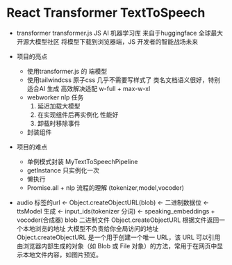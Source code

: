 # React Transformer TextToSpeech

- transformer 
    transformer.js JS AI 机器学习库
    来自于huggingface 全球最大开源大模型社区
    将模型下载到浏览器端，JS 开发者的智能战场未来

- 项目的亮点
    - 使用transformer.js 的 端模型
    - 使用tailwindcss 原子css 几乎不需要写样式了
        类名文档语义很好，特别适合AI 生成
        高效解决适配 w-full + max-w-xl
    - webworker nlp 任务
        1. 延迟加载大模型
        2. 在实现组件后再实例化 性能好
        3. 卸载时移除事件
    - 封装组件
- 项目的难点
    - 单例模式封装 MyTextToSpeechPipeline
    - getInstance 只实例化一次
    - 懒执行
    - Promise.all + nlp 流程的理解 (tokenizer,model,vocoder)

- audio 标签的url <- Object.createObjectURL(blob) <- 二进制数据位 <- ttsModel 生成 <-
    input_ids(tokenizer 分词) <- speaking_embeddings + vocoder(合成器)
    blob 二进制文件
    Object.createObjectURL 根据文件返回一个本地浏览的地址
    大模型不负责给你全局访问的地址
    Object.createObjectURL 是一个用于创建一个唯一 URL，该 URL 可以引用由浏览器内部生成的对象（如 Blob 或 File 对象）的方法，常用于在网页中显示本地文件内容，如图片预览。